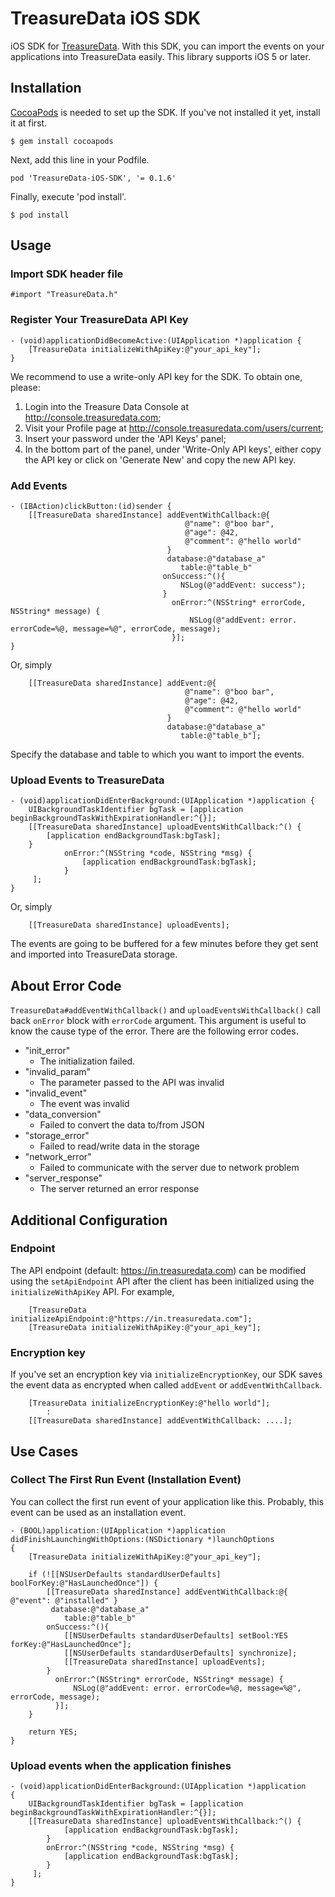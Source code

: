 TreasureData iOS SDK
===============

iOS SDK for [TreasureData](http://www.treasuredata.com/). With this SDK, you can import the events on your applications into TreasureData easily. This library supports iOS 5 or later.

## Installation

[CocoaPods](http://cocoapods.org/) is needed to set up the SDK. If you've not installed it yet, install it at first.

```
$ gem install cocoapods
```

Next, add this line in your Podfile.

```
pod 'TreasureData-iOS-SDK', '= 0.1.6'
```

Finally, execute 'pod install'.

```
$ pod install
```

## Usage

### Import SDK header file

```
#import "TreasureData.h"
```

### Register Your TreasureData API Key

```
- (void)applicationDidBecomeActive:(UIApplication *)application {
    [TreasureData initializeWithApiKey:@"your_api_key"];
}
```

We recommend to use a write-only API key for the SDK. To obtain one, please:

1. Login into the Treasure Data Console at http://console.treasuredata.com;
2. Visit your Profile page at http://console.treasuredata.com/users/current;
3. Insert your password under the 'API Keys' panel;
4. In the bottom part of the panel, under 'Write-Only API keys', either copy the API key or click on 'Generate New' and copy the new API key.

### Add Events

```
- (IBAction)clickButton:(id)sender {
    [[TreasureData sharedInstance] addEventWithCallback:@{
                                       @"name": @"boo bar",
                                       @"age": @42,
                                       @"comment": @"hello world"
                                   }
                                   database:@"database_a"
                                      table:@"table_b"
                                  onSuccess:^(){
                                      NSLog(@"addEvent: success");
                                  }
                                    onError:^(NSString* errorCode, NSString* message) {
                                        NSLog(@"addEvent: error. errorCode=%@, message=%@", errorCode, message);
                                    }];
}
```
Or, simply

```
    [[TreasureData sharedInstance] addEvent:@{
                                       @"name": @"boo bar",
                                       @"age": @42,
                                       @"comment": @"hello world"
                                   }
                                   database:@"database_a"
                                      table:@"table_b"];
```


Specify the database and table to which you want to import the events.

### Upload Events to TreasureData

```
- (void)applicationDidEnterBackground:(UIApplication *)application {
    UIBackgroundTaskIdentifier bgTask = [application beginBackgroundTaskWithExpirationHandler:^{}];
    [[TreasureData sharedInstance] uploadEventsWithCallback:^() {
        [application endBackgroundTask:bgTask];
    }
            onError:^(NSString *code, NSString *msg) {
                [application endBackgroundTask:bgTask];
            }
     ];
}
```
Or, simply

```
    [[TreasureData sharedInstance] uploadEvents];

```


The events are going to be buffered for a few minutes before they get sent and imported into TreasureData storage.

## About Error Code

`TreasureData#addEventWithCallback()` and `uploadEventsWithCallback()` call back `onError` block with `errorCode` argument. This argument is useful to know the cause type of the error. There are the following error codes.

- "init_error"
  - The initialization failed.
- "invalid_param"
  - The parameter passed to the API was invalid
- "invalid_event"
  - The event was invalid
- "data_conversion"
  - Failed to convert the data to/from JSON
- "storage_error"
  - Failed to read/write data in the storage
- "network_error"
  - Failed to communicate with the server due to network problem 
- "server_response"
  - The server returned an error response


## Additional Configuration

### Endpoint

The API endpoint (default: https://in.treasuredata.com) can be modified using the `setApiEndpoint` API after the client has been initialized using the `initializeWithApiKey` API. For example,

```
    [TreasureData initializeApiEndpoint:@"https://in.treasuredata.com"];
    [TreasureData initializeWithApiKey:@"your_api_key"];
```

### Encryption key

If you've set an encryption key via `initializeEncryptionKey`, our SDK saves the event data as encrypted when called `addEvent` or `addEventWithCallback`.  

```
    [TreasureData initializeEncryptionKey:@"hello world"];
        :
    [[TreasureData sharedInstance] addEventWithCallback: ....];
```

## Use Cases

### Collect The First Run Event (Installation Event)

You can collect the first run event of your application like this. Probably, this event can be used as an installation event.

```
- (BOOL)application:(UIApplication *)application didFinishLaunchingWithOptions:(NSDictionary *)launchOptions
{
    [TreasureData initializeWithApiKey:@"your_api_key"];

    if (![[NSUserDefaults standardUserDefaults] boolForKey:@"HasLaunchedOnce"]) {
        [[TreasureData sharedInstance] addEventWithCallback:@{ @"event": @"installed" }
		 database:@"database_a"
		    table:@"table_b"
		onSuccess:^(){
		    [[NSUserDefaults standardUserDefaults] setBool:YES forKey:@"HasLaunchedOnce"];
		    [[NSUserDefaults standardUserDefaults] synchronize];
		    [[TreasureData sharedInstance] uploadEvents];
		}
		  onError:^(NSString* errorCode, NSString* message) {
		      NSLog(@"addEvent: error. errorCode=%@, message=%@", errorCode, message);
		  }];
    }
    
    return YES;
}
```

### Upload events when the application finishes

```
- (void)applicationDidEnterBackground:(UIApplication *)application
{
    UIBackgroundTaskIdentifier bgTask = [application beginBackgroundTaskWithExpirationHandler:^{}];
    [[TreasureData sharedInstance] uploadEventsWithCallback:^() {
            [application endBackgroundTask:bgTask];
        }
        onError:^(NSString *code, NSString *msg) {
            [application endBackgroundTask:bgTask];
        }
     ];
}
```
